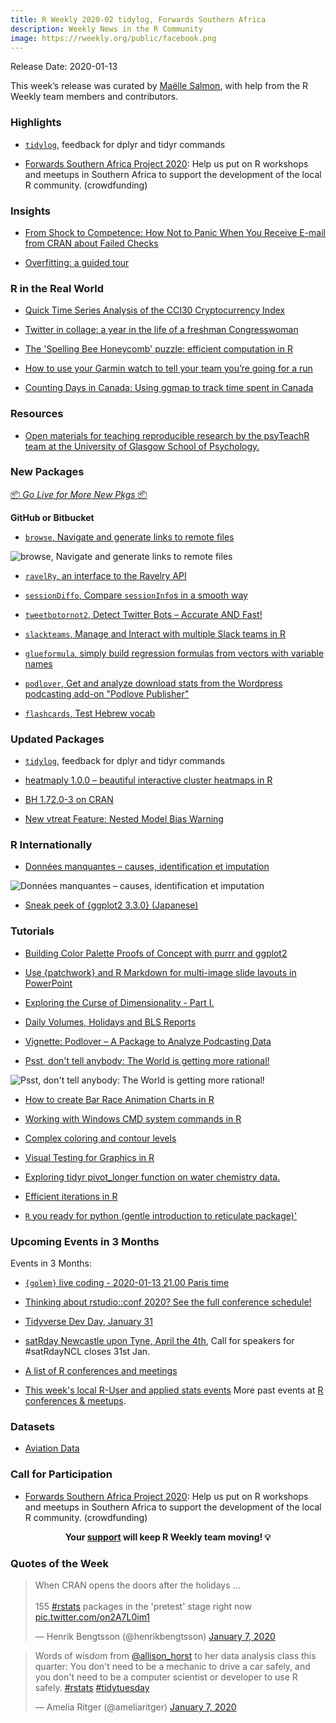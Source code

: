 ```yaml
---
title: R Weekly 2020-02 tidylog, Forwards Southern Africa
description: Weekly News in the R Community
image: https://rweekly.org/public/facebook.png
---
```


Release Date: 2020-01-13

This week’s release was curated by [Maëlle Salmon](https://twitter.com/ma_salmon), with help from the R Weekly team members and contributors.

###  Highlights

+ [`tidylog`](https://elbersb.com/public/posts/tidylog100/), feedback for dplyr and tidyr commands

+ [Forwards Southern Africa Project 2020](https://www.crowdfunder.co.uk/forwards-southern-africa-project-2020#): Help us put on R workshops and meetups in Southern Africa to support the development of the local R community.  (crowdfunding)

### Insights

+ [From Shock to Competence: How Not to Panic When You Receive E-mail from CRAN about Failed Checks](https://blog.r-hub.io/2020/01/08/cran-error/)

+ [Overfitting: a guided tour](https://www.alexpghayes.com/blog/overfitting-a-guided-tour/)

### R in the Real World

+ [Quick Time Series Analysis of the CCI30 Cryptocurrency Index](https://www.remixinstitute.com/blog/quick-time-series-analysis-of-the-cci30-crypto-index)

+ [Twitter in collage: a year in the life of a freshman Congresswoman](https://www.jtimm.net/2020/01/05/2020-01-01a-year-in-twitter-photos/)

+ [The 'Spelling Bee Honeycomb' puzzle: efficient computation in R](http://varianceexplained.org/r/honeycomb-puzzle/)

+ [How to use your Garmin watch to tell your team you’re going for a run](https://colinfay.me/api-call-garmin-watch/)

+ [Counting Days in Canada: Using ggmap to track time spent in Canada](https://theaknowles.com/post/canada-days-counter/)

###  Resources

+ [Open materials for teaching reproducible research by the psyTeachR team at the University of Glasgow School of Psychology.](https://psyteachr.github.io/)

###  New Packages

<p class="added-hostname"><a href="https://rweekly.org/live" target="_blank" class="externalLink">📦 <i>Go Live for More New Pkgs</i> 📦</a></p>

**GitHub or Bitbucket**

+ [`browse`, Navigate and generate links to remote files](https://github.com/tmastny/browse)

![browse, Navigate and generate links to remote files](https://raw.githubusercontent.com/rweekly/image/master/2020-01-13/browse.gif)

+ [`ravelRy`, an interface to the Ravelry API](https://github.com/walkerkq/ravelRy)

+ [`sessionDiffo`, Compare `sessionInfo`s in a smooth way](https://federicomarini.github.io/sessionDiffo)

+ [`tweetbotornot2`, Detect Twitter Bots – Accurate AND Fast!](https://github.com/mkearney/tweetbotornot2)

+ [`slackteams`, Manage and Interact with multiple Slack teams in R](https://yonicd.github.io/slackteams/)

+ [`glueformula`, simply build regression formulas from vectors with variable names](http://skranz.github.io//r/2020/01/09/glueformula.html)

+ [`podlover`, Get and analyze download stats from the Wordpress podcasting add-on "Podlove Publisher" ](https://github.com/lordyo/podlover)

+ [`flashcards`, Test Hebrew vocab](https://github.com/isteves/flashcards)

### Updated Packages

+ [`tidylog`](https://elbersb.com/public/posts/tidylog100/), feedback for dplyr and tidyr commands

+ [heatmaply 1.0.0 – beautiful interactive cluster heatmaps in R](https://www.r-statistics.com/2020/01/heatmaply-1-0-0-beautiful-interactive-cluster-heatmaps-in-r/)

+ [BH 1.72.0-3 on CRAN](http://dirk.eddelbuettel.com/blog/2020/01/08#bh_1.72.0-3)

+ [New vtreat Feature: Nested Model Bias Warning](http://www.win-vector.com/blog/2020/01/new-vtreat-feature-nested-model-bias-warning/)


### R Internationally

+ [Données manquantes – causes, identification et imputation](https://thinkr.fr/donnees-manquantes-causes-identification-et-imputation/)

![Données manquantes – causes, identification et imputation](https://raw.githubusercontent.com/rweekly/image/master/2020-01-13/art01-missingdata-5-1.png)

+ [Sneak peek of {ggplot2 3.3.0} (Japanese)](https://notchained.hatenablog.com/entry/2020/01/07/222536)

###  Tutorials

+ [Building Color Palette Proofs of Concept with purrr and ggplot2](https://data-chronicler.netlify.com/2020/01/08/2019-12-30-building-color-palette-proof-of-concepts-with-purrr-and-ggplot2/)

+ [Use {patchwork} and R Markdown for multi-image slide layouts in PowerPoint](https://mattherman.info/blog/ppt-patchwork/)

+ [Exploring the Curse of Dimensionality - Part I.](https://juanitorduz.github.io/exploring-the-curse-of-dimensionality-part-i./)

+ [Daily Volumes, Holidays and BLS Reports](https://rviews.rstudio.com/2020/01/06/daily-volumes-holidays-and-bls-reports/)

+ [Vignette: Podlover – A Package to Analyze Podcasting Data](https://r-posts.com/vignette-podlover-a-package-to-analyze-podcasting-data/)

+ [Psst, don't tell anybody: The World is getting more rational!](https://blog.ephorie.de/psst-dont-tell-anybody-the-world-is-getting-more-rational)

![Psst, don't tell anybody: The World is getting more rational!](https://raw.githubusercontent.com/rweekly/image/master/2020-01-13/gtrends-840x600.png)

+ [How to create Bar Race Animation Charts in R](https://www.programmingwithr.com/how-to-create-animated-bar-race-charts-in-r/)

+ [Working with Windows  CMD system commands in R](https://tomaztsql.wordpress.com/2020/01/06/working-with-system-commands-in-r/)

+ [Complex coloring and contour levels](https://a-blog-from-sydney.blogspot.com/2020/01/complex-coloring-and-contour-levels.html)

+ [Visual Testing for Graphics in R](https://www.stat.auckland.ac.nz/~paul/Reports/QA/gdiff/gdiff.html)

+ [Exploring tidyr pivot_longer function on water chemistry data.](https://waterdata.usgs.gov/blog/pivot/)

+ [Efficient iterations in R](https://towardsdatascience.com/iterate-your-r-code-efficiently-3c621998eaea)

+ [`R` you ready for python (gentle introduction to reticulate package)'](https://notast.netlify.com/post/r-you-ready-for-python-gentle-introduction-to-reticulate-package/)

<!--<div class="post-more-begin></div><div class="post-more-end"></div>-->

###  Upcoming Events in 3 Months

Events in 3 Months:

+ [`{golem}` live coding - 2020-01-13 21.00 Paris time](https://thinkr-open.github.io/golemstream/)

+ [Thinking about rstudio::conf 2020? See the full conference schedule!](https://blog.rstudio.com/2019/11/25/thinking-about-rstudio-conf-2020-see-the-full-conference-schedule/)

+ [Tidyverse Dev Day, January 31](https://www.tidyverse.org/blog/2019/11/tidyverse-dev-day-2020/)

+ [satRday Newcastle upon Tyne, April the 4th](https://newcastle2020.satrdays.org/), Call for speakers for #satRdayNCL closes 31st Jan.

+ [A list of R conferences and meetings](https://jumpingrivers.github.io/meetingsR/events.html)

+ [This week's local R-User and applied stats events](https://community.rstudio.com/c/irl)
More past events at [R conferences & meetups](https://conf.rweekly.org).


### Datasets

+ [Aviation Data](https://www.kaggle.com/dhruvagg/aviation-safety)

###  Call for Participation

+ [Forwards Southern Africa Project 2020](https://www.crowdfunder.co.uk/forwards-southern-africa-project-2020#): Help us put on R workshops and meetups in Southern Africa to support the development of the local R community.  (crowdfunding)

<p class="hide-support added-hostname support-rweekly" style="text-align: center;font-weight: bold;">Your <a class="non-visited externalLink" href="https://www.patreon.com/rweekly" onclick="pas(this)">support</a> will keep R Weekly team moving! 💡</p>

###  Quotes of the Week

<blockquote class="twitter-tweet"><p lang="en" dir="ltr">When CRAN opens the doors after the holidays ...<br><br>155 <a href="https://twitter.com/hashtag/rstats?src=hash&amp;ref_src=twsrc%5Etfw">#rstats</a> packages in the &#39;pretest&#39; stage right now <a href="https://t.co/on2A7L0im1">pic.twitter.com/on2A7L0im1</a></p>&mdash; Henrik Bengtsson (@henrikbengtsson) <a href="https://twitter.com/henrikbengtsson/status/1214563967101616130?ref_src=twsrc%5Etfw">January 7, 2020</a></blockquote>

<blockquote class="twitter-tweet"><p lang="en" dir="ltr">Words of wisdom from <a href="https://twitter.com/allison_horst?ref_src=twsrc%5Etfw">@allison_horst</a> to her data analysis class this quarter: You don&#39;t need to be a mechanic to drive a car safely, and you don&#39;t need to be a computer scientist or developer to use R safely. <a href="https://twitter.com/hashtag/rstats?src=hash&amp;ref_src=twsrc%5Etfw">#rstats</a> <a href="https://twitter.com/hashtag/tidytuesday?src=hash&amp;ref_src=twsrc%5Etfw">#tidytuesday</a></p>&mdash; Amelia Ritger (@ameliaritger) <a href="https://twitter.com/ameliaritger/status/1214682596182904832?ref_src=twsrc%5Etfw">January 7, 2020</a></blockquote> 
